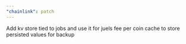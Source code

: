```yaml
---
"chainlink": patch
---
```


Add kv store tied to jobs and use it for juels fee per coin cache to store persisted values for backup
